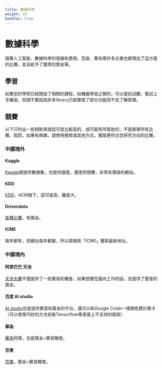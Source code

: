 ```yaml
---
title: 數據科學
weight: 10
bookToc: true
---
```


# 數據科學

隨著人工智能、數據科學的發展和應用，百度、華為等許多企業也都增加了這方面的比賽，並且給予了豐厚的獎金等。

## 學習

如果您的學院已經開設了相關的課程，如機器學習之類的，可以提前試聽、嘗試上手練習。但請不要因為許多library已經實現了部分功能而不去了解原理。

## 競賽

以下只列出一些相對來說認可度比較高的、或可能有所幫助的，不是窮舉所有比賽。因而，如果有興趣，請使用搜索或其他方式，獲取更符合您研究方向的比賽。

### 中國境外

#### Kaggle

[Kaggle](https://www.kaggle.com/competitions)既提供數據集，也提供論壇，還提供競賽，非常有價值的網站。

#### KDD

[KDD](https://www.kdd.org/)，ACM旗下，認可度高、難度大。

#### Drivendata

[各種比賽](https://www.drivendata.org/)，有獎金。

#### ICME

每年都有，但網址每年都變，所以請搜索「ICME」獲取最新地址。


### 中國境內

#### 阿里巴巴 天池

[天池大賽](https://tianchi.aliyun.com/competition/activeList)不僅提供了一些實習的機會，如果想要在國內工作的話，也提供了豐富的獎金。

#### 百度 AI studio

[AI studio](https://aistudio.baidu.com/aistudio/competition)也是提供實習和獎金的平台，還可以和Google Colab一樣蹭免費計算卡（可以使用巧妙的方法安裝Tensorflow等表面上不支持的框架）

#### 華為

[華為](https://developer.huawei.com/consumer/cn/activity/digixActivity/digixHome)同樣，也是獎金+實習機會。

#### 京東

[京東](https://jdata.jd.com/html/list.html)，獎金+實習機會。